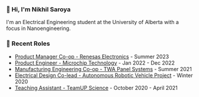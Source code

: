 ### 👋 Hi, I'm Nikhil Saroya

I'm an Electrical Engineering student at the University of Alberta with a focus in Nanoengineering.

### 📝 Recent Roles

<!-- writing starts -->
* [Product Manager Co-op - Renesas Electronics](https://www.renesas.com/us/en) - Summer 2023
* [Product Engineer - Microchip Technology](https://www.microchip.com/) - Jan 2022 - Dec 2022
* [Manufacturing Engineering Co-op - TWA Panel Systems](https://twapanels.ca/) - Summer 2021
* [Electrical Design Co-lead - Autonomous Robotic Vehicle Project](https://arvp.org/) - Winter 2020
* [Teaching Assistant - TeamUP Science](https://www.teamupscience.com/) - October 2020 - April 2021
<!-- writing ends -->

